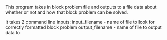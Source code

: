 This program takes in block problem file and outputs to a file data about whether or not and how that block problem can be solved.

It takes 2 command line inputs:
input_filename - name of file to look for correctly formatted block problem
output_filename - name of file to output data to
